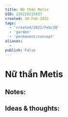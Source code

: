 ```yaml
---
title: Nữ thần Metis
UID: 220228215837
created: 28-Feb-2022
tags:
  - 'created/2022/Feb/28'
  - 'garden'
  - 'permanent/concept'
aliases:
  - 
publish: False
---
```

# Nữ thần Metis

## Notes:


## Ideas & thoughts:


